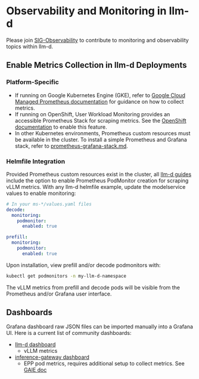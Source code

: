 # Observability and Monitoring in llm-d

Please join [SIG-Observability](https://github.com/llm-d/llm-d/blob/dev/SIGS.md#sig-observability) to contribute to monitoring and observability topics within llm-d.

## Enable Metrics Collection in llm-d Deployments

### Platform-Specific

- If running on Google Kubernetes Engine (GKE), refer to [Google Cloud Managed Prometheus documentation](https://cloud.google.com/stackdriver/docs/managed-prometheus)
  for guidance on how to collect metrics.
- If running on OpenShift, User Workload Monitoring provides an accessible Prometheus Stack for scraping metrics. See the
  [OpenShift documentation](https://docs.redhat.com/en/documentation/openshift_container_platform/4.18/html/monitoring/configuring-user-workload-monitoring#enabling-monitoring-for-user-defined-projects_preparing-to-configure-the-monitoring-stack-uwm)
  to enable this feature.
- In other Kubernetes environments, Prometheus custom resources must be available in the cluster. To install a simple Prometheus and Grafana stack,
  refer to [prometheus-grafana-stack.md](./prometheus-grafana-stack.md).

### Helmfile Integration

Provided Prometheus custom resources exist in the cluster, all [llm-d guides](../../guides/README.md) include the option to enable Prometheus
PodMonitor creation for scraping vLLM metrics. With any llm-d helmfile example, update the modelservice values to enable monitoring:

```yaml
# In your ms-*/values.yaml files
decode:
  monitoring:
    podmonitor:
      enabled: true

prefill:
  monitoring:
    podmonitor:
      enabled: true
```

Upon installation, view prefill and/or decode podmonitors with:

```bash
kubectl get podmonitors -n my-llm-d-namespace
```

The vLLM metrics from prefill and decode pods will be visible from the Prometheus and/or Grafana user interface.

## Dashboards

Grafana dashboard raw JSON files can be imported manually into a Grafana UI. Here is a current list of community dashboards:

- [llm-d dashboard](./grafana/dashboards/llm-d-dashboard.json)
  - vLLM metrics
- [inference-gateway dashboard](https://github.com/kubernetes-sigs/gateway-api-inference-extension/blob/main/tools/dashboards/inference_gateway.json)
  - EPP pod metrics, requires additional setup to collect metrics. See [GAIE doc](https://github.com/kubernetes-sigs/gateway-api-inference-extension/blob/main/tools/dashboards/README.md)
